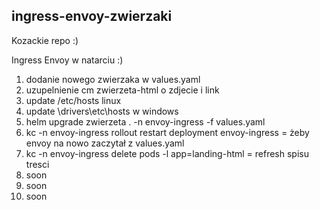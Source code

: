 ## ingress-envoy-zwierzaki
Kozackie repo :) 

Ingress Envoy w natarciu :)

1. dodanie nowego zwierzaka w values.yaml
2. uzupelnienie cm zwierzeta-html o zdjecie i link
3. update /etc/hosts linux
4. update \drivers\etc\hosts w windows
4. helm upgrade zwierzeta . -n envoy-ingress -f values.yaml
5. kc -n envoy-ingress rollout restart deployment envoy-ingress = żeby envoy na nowo zaczytał z values.yaml
6. kc -n envoy-ingress delete pods -l app=landing-html = refresh spisu tresci
7. soon
8. soon
9. soon